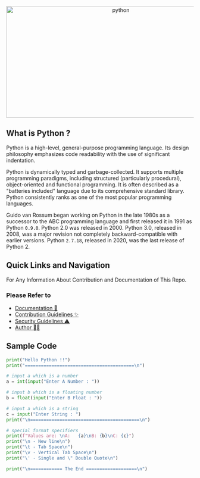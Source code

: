 <div align="center">
  <a href="https://python.org"><img src="https://cdn.jsdelivr.net/gh/offensive-vk/Python@master/.github/python.jpg" alt="python" height="300" width="600"/></a>
</div>

## What is Python ?

Python is a high-level, general-purpose programming language. Its design philosophy emphasizes code readability with the use of significant indentation.

Python is dynamically typed and garbage-collected. It supports multiple programming paradigms, including structured (particularly procedural), object-oriented and functional programming. It is often described as a "batteries included" language due to its comprehensive standard library. Python consistently ranks as one of the most popular programming languages.

Guido van Rossum began working on Python in the late 1980s as a successor to the ABC programming language and first released it in 1991 as Python `0.9.0`. Python 2.0 was released in 2000. Python 3.0, released in 2008, was a major revision not completely backward-compatible with earlier versions. Python `2.7.18`, released in 2020, was the last release of Python 2.

## Quick Links and Navigation

For Any Information About Contribution and Documentation of This Repo. <br>

### Please Refer to

- [Documentation 📖](https://github.com/offensive-vk/Python/blob/master/.github/README.md) <br>
- [Contribution Guidelines ✨](https://github.com/offensive-vk/Python/blob/master/.github/CONTRIBUTING.md) <br>
- [Security Guidelines ⚠️](https://github.com/offensive-vk/Python/blob/master/.github/SECURITY.md) <br>
- [Author 🧑‍💻](https://github.com/offensive-vk/) <br>

## Sample Code

```python
print("Hello Python !!")
print("=========================================\n")

# input a which is a number
a = int(input("Enter A Number : "))

# input b which is a floating number
b = float(input("Enter B Float : "))

# input a which is a string
c = input("Enter String : ")
print("\n=========================================\n")

# special format specifiers
print(f"Values are: \nA:   {a}\nB: {b}\nC: {c}")
print("\n - New line\n")
print("\t - Tab Space\n")
print("\v - Vertical Tab Space\n")
print("\' - Single and \" Double Quote\n")

print("\n============ The End ===================\n")
```

